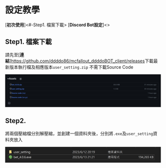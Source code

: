 # 設定教學
[**初次使用**]<#-Step1. 檔案下載>
[**Discord Bot設定**]<>

## Step1. 檔案下載
請先至[**連結**]<https://github.com/ddddo86/mcfallout_ddddoBOT_client/releases>下載最新版本執行檔及相應版本`user_setting.zip`
不需下載Source Code

![image](https://github.com/ddddo86/mcfallout_ddddoBOT_client/blob/main/docs/pic/Release_Download.jpg)

## Step2.
將兩個壓縮檔分別解壓縮，並創建一個資料夾後，分別將`.exe`及`user_setting`資料夾放入

![image](https://github.com/ddddo86/mcfallout_ddddoBOT_client/blob/main/docs/pic/folder.jpg)

